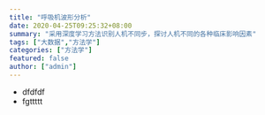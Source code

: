 ```yaml
---
title: "呼吸机波形分析"
date: 2020-04-25T09:25:32+08:00
summary: "采用深度学习方法识别人机不同步，探讨人机不同的各种临床影响因素"
tags: ["大数据","方法学"]
categories: ["方法学"]
featured: false
author: ["admin"]
---
```

* dfdfdf
* fgttttt
